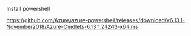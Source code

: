
Install powershell 

https://github.com/Azure/azure-powershell/releases/download/v6.13.1-November2018/Azure-Cmdlets-6.13.1.24243-x64.msi